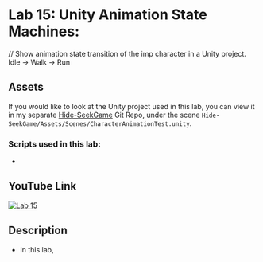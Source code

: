﻿# Lab 15: Unity Animation State Machines:
// Show animation state transition of the imp character in a Unity project. Idle -> Walk -> Run
## Assets
If you would like to look at the Unity project used in this lab, you can view it in my separate [Hide-SeekGame](https://github.com/Azothyr/Hide-SeekGame) Git Repo, under the scene `Hide-SeekGame/Assets/Scenes/CharacterAnimationTest.unity`.

### Scripts used in this lab:
- []()

## YouTube Link
[![Lab 15]()]()

## Description
- In this lab,